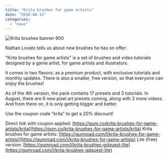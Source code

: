 ```yaml
---
title: "Krita brushes for game artists"
date: "2016-08-12"
categories: 
  - "news"
---
```


![Krita brushes banner 800](/images/posts/2016/Krita-brushes-banner-800.jpg)

Nathan Lovato tells us about new brushes he has on offer:

"Krita brushes for game artists" is a set of brushes and video tutorials designed by a game artist, for game artists and illustrators.

It comes in two flavors: as a premium product, with exclusive tutorials and monthly updates. There is also a smaller, free version, so that everyone can enjoy the brushes!

As of the 4th version, the pack contains 17 presets and 3 tutorials. In August, there are 6 new pixel art presets coming, along with 2 more videos. And from there on, it is only getting bigger and better.

Use the coupon code "krita" to get a 20% discount!

Direct link with coupon applied: [https://gum.co/krita-brushes-for-game-artists/krita](https://gum.co/krita-brushes-for-game-artists/krita) Krita brushes for game artists: [https://gumroad.com/l/krita-brushes-for-game-artists](https://gumroad.com/l/krita-brushes-for-game-artists) Lite (free) version: [https://gumroad.com/l/krita-brushes-gdquest-lite](https://gumroad.com/l/krita-brushes-gdquest-lite)
